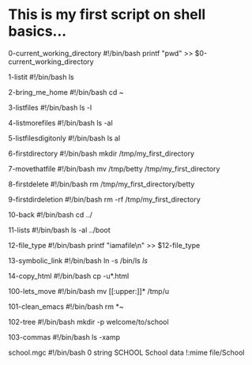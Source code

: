 # This is my first script on shell basics...

0-current_working_directory
#!/bin/bash
printf "pwd" >> $0-current_working_directory

1-listit
#!/bin/bash
ls

2-bring_me_home
#!/bin/bash
cd ~

3-listfiles
#!/bin/bash
ls -l

4-listmorefiles
#!/bin/bash
ls -al

5-listfilesdigitonly
#!/bin/bash
ls al

6-firstdirectory
#!/bin/bash
mkdir /tmp/my_first_directory

7-movethatfile
#!/bin/bash
mv /tmp/betty /tmp/my_first_directory

8-firstdelete
#!/bin/bash
rm /tmp/my_first_directory/betty

9-firstdirdeletion
#!/bin/bash
rm -rf /tmp/my_first_directory

10-back
#!/bin/bash
cd ../

11-lists
#!/bin/bash
ls -al ../boot

12-file_type
#!/bin/bash
printf "iamafile\n" >> $12-file_type

13-symbolic_link
#!/bin/bash
ln -s /bin/ls _ls_

14-copy_html
#!/bin/bash
cp -u*.html

100-lets_move
#!/bin/bash
mv [[:upper:]]* /tmp/u

101-clean_emacs
#!/bin/bash
rm *~

102-tree
#!/bin/bash
mkdir -p welcome/to/school

103-commas
#!/bin/bash
ls -xamp

school.mgc
#!/bin/bash
0 string SCHOOL School data
!:mime file/School
